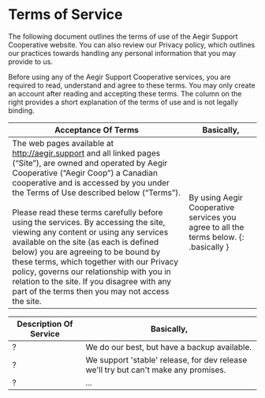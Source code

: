 Terms of Service
================

The following document outlines the terms of use of the Aegir Support
Cooperative website. You can also review our Privacy policy, which outlines our
practices towards handling any personal information that you may provide to us.

Before using any of the Aegir Support Cooperative services, you are required to
read, understand and agree to these terms. You may only create an account after
reading and accepting these terms. The column on the right provides a short
explanation of the terms of use and is not legally binding.

Acceptance Of Terms | Basically,
---- | ----
The web pages available at http://aegir.support and all linked pages (“Site”), are owned and operated by Aegir Cooperative (“Aegir Coop”) a Canadian cooperative and is accessed by you under the Terms of Use described below (“Terms”). <br /> <br />Please read these terms carefully before using the services. By accessing the site, viewing any content or using any services available on the site (as each is defined below) you are agreeing to be bound by these terms, which together with our Privacy policy, governs our relationship with you in relation to the site. If you disagree with any part of the terms then you may not access the site. | By using Aegir Cooperative services you agree to all the terms below.  {: .basically }

Description Of Service | Basically,
---- | ----
? | We do our best, but have a backup available.
? | We support 'stable' release, for dev release we'll try but can't make any promises.
? | ...
